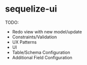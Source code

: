 # sequelize-ui

TODO:
- Redo view with new model/update
- Constraints/Validation
- UX Patterns
- UI
- Table/Schema Configuration
- Additional Field Configuration